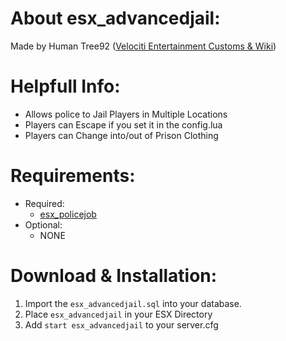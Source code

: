 # About esx_advancedjail:
Made by Human Tree92 ([Velociti Entertainment Customs & Wiki]( http://www.velocitientertainment.com/customs/ ))

# Helpfull Info:
* Allows police to Jail Players in Multiple Locations
* Players can Escape if you set it in the config.lua
* Players can Change into/out of Prison Clothing

# Requirements:
* Required:
  * [esx_policejob]( https://github.com/esx-framework/esx-legacy/tree/main/%5Besx_addons%5D/esx_policejob )
* Optional:
  * NONE

# Download & Installation:
1) Import the `esx_advancedjail.sql` into your database.
2) Place `esx_advancedjail` in your ESX Directory
3) Add `start esx_advancedjail` to your server.cfg
